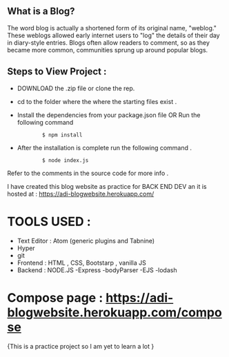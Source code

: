 ## What is a Blog?

The word blog is actually a shortened form of its original name, "weblog." 
These weblogs allowed early internet users to "log" the details of their day in diary-style entries.
Blogs often allow readers to comment, so as they became more common, communities sprung up around popular blogs.

## Steps to View Project :

- DOWNLOAD the .zip file or clone the rep.
- cd to the folder where the where the starting files exist .
- Install the dependencies from your package.json file OR Run the following command

              $ npm install
              
- After the installation is complete run the following command .

              $ node index.js

Refer to the comments in the source code for more info . 


I have created this blog website as practice for BACK END DEV an it is hosted at : https://adi-blogwebsite.herokuapp.com/

# TOOLS USED :

- Text Editor : Atom (generic plugins and Tabnine)
- Hyper
- git
- Frontend : HTML , CSS, Bootstarp  , vanilla JS
- Backend : NODE.JS -Express
                    -bodyParser
                    -EJS
                    -lodash
 
 # Compose page : https://adi-blogwebsite.herokuapp.com/compose 

 
 
 {This is a practice project so I am yet to learn a lot }
